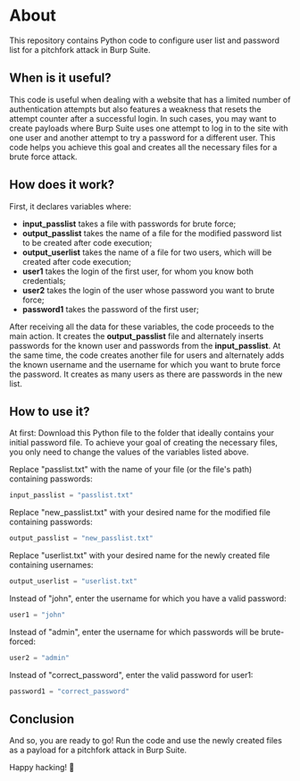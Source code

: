 # About
This repository contains Python code to configure user list and password list for a pitchfork attack in Burp Suite.


## When is it useful?
This code is useful when dealing with a website that has a limited number of authentication attempts but also features a weakness that resets the attempt counter after a successful login. In such cases, you may want to create payloads where Burp Suite uses one attempt to log in to the site with one user and another attempt to try a password for a different user. This code helps you achieve this goal and creates all the necessary files for a brute force attack.


## How does it work?
First, it declares variables where:
- **input_passlist** takes a file with passwords for brute force;
- **output_passlist** takes the name of a file for the modified password list to be created after code execution;
- **output_userlist** takes the name of a file for two users, which will be created after code execution;
- **user1** takes the login of the first user, for whom you know both credentials;
- **user2** takes the login of the user whose password you want to brute force;
- **password1** takes the password of the first user;

After receiving all the data for these variables, the code proceeds to the main action. It creates the **output_passlist** file and alternately inserts passwords for the known user and passwords from the **input_passlist**.
At the same time, the code creates another file for users and alternately adds the known username and the username for which you want to brute force the password. It creates as many users as there are passwords in the new list.


## How to use it?
At first: Download this Python file to the folder that ideally contains your initial password file.
To achieve your goal of creating the necessary files, you only need to change the values of the variables listed above. 


Replace "passlist.txt" with the name of your file (or the file's path) containing passwords:
```py
input_passlist = "passlist.txt"
```

Replace "new_passlist.txt" with your desired name for the modified file containing passwords:
```py
output_passlist = "new_passlist.txt"
```

Replace "userlist.txt" with your desired name for the newly created file containing usernames:
```py
output_userlist = "userlist.txt"
```

Instead of "john", enter the username for which you have a valid password:
```py
user1 = "john"
```

Instead of "admin", enter the username for which passwords will be brute-forced:
```py
user2 = "admin"
```

Instead of "correct_password", enter the valid password for user1:
```py
password1 = "correct_password"
```

## Conclusion
And so, you are ready to go! Run the code and use the newly created files as a payload for a pitchfork attack in Burp Suite. 

Happy hacking! 👾
